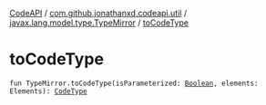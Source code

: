 [CodeAPI](../../index.md) / [com.github.jonathanxd.codeapi.util](../index.md) / [javax.lang.model.type.TypeMirror](index.md) / [toCodeType](.)

# toCodeType

`fun TypeMirror.toCodeType(isParameterized: `[`Boolean`](https://kotlinlang.org/api/latest/jvm/stdlib/kotlin/-boolean/index.html)`, elements: Elements): `[`CodeType`](../../com.github.jonathanxd.codeapi.type/-code-type/index.md)